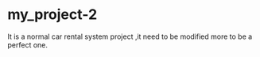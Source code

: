 # my_project-2
It is a normal car rental system project  ,it need to be modified more to be a perfect one.

